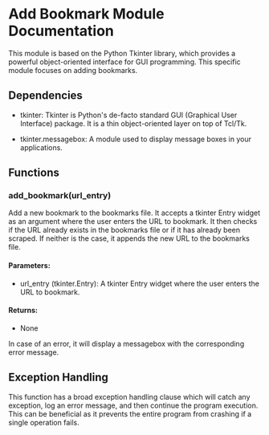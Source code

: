 # Add Bookmark Module Documentation

This module is based on the Python Tkinter library, which provides a powerful object-oriented interface for GUI programming. This specific module focuses on adding bookmarks.

## Dependencies

- tkinter: Tkinter is Python's de-facto standard GUI (Graphical User Interface) package. It is a thin object-oriented layer on top of Tcl/Tk.

- tkinter.messagebox: A module used to display message boxes in your applications.

## Functions

### add_bookmark(url_entry)

Add a new bookmark to the bookmarks file. It accepts a tkinter Entry widget as an argument where the user enters the URL to bookmark. It then checks if the URL already exists in the bookmarks file or if it has already been scraped. If neither is the case, it appends the new URL to the bookmarks file. 

#### Parameters:

- url_entry (tkinter.Entry): A tkinter Entry widget where the user enters the URL to bookmark.

#### Returns:

- None

In case of an error, it will display a messagebox with the corresponding error message.

## Exception Handling

This function has a broad exception handling clause which will catch any exception, log an error message, and then continue the program execution. This can be beneficial as it prevents the entire program from crashing if a single operation fails.